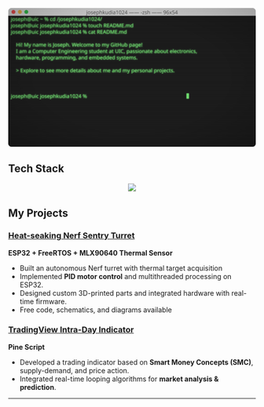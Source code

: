 <img src="https://github.com/josephkudia1024/josephkudia1024/blob/00d684f2f106caef57745800b7cf064413e4b45a/assets/header.svg">

## Tech Stack
<p align="center">
  <img src="https://skillicons.dev/icons?i=c,cpp,java,py,clion,idea,pycharm,vscode,eclipse,gradle,arduino" />
</p>

## My Projects

### [Heat-seaking Nerf Sentry Turret](https://github.com/josephkudia1024/MLX90640-Turret)
**ESP32 + FreeRTOS + MLX90640 Thermal Sensor**  
- Built an autonomous Nerf turret with thermal target acquisition
- Implemented **PID motor control** and multithreaded processing on ESP32.
- Designed custom 3D-printed parts and integrated hardware with real-time firmware.
- Free code, schematics, and diagrams available

### [TradingView Intra-Day Indicator](https://github.com/josephkudia1024/ICT-Concepts-Indicator)
**Pine Script**  
- Developed a trading indicator based on **Smart Money Concepts (SMC)**, supply-demand, and price action.  
- Integrated real-time looping algorithms for **market analysis & prediction**.  

---
